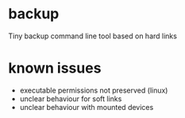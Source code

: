 # backup
Tiny backup command line tool based on hard links

# known issues
- executable permissions not preserved (linux)
- unclear behaviour for soft links
- unclear behaviour with mounted devices
